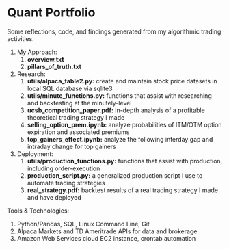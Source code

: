# Quant Portfolio
Some reflections, code, and findings generated from my algorithmic trading activities.

1. My Approach:
    1. **overview.txt**
    2. **pillars_of_truth.txt**
2. Research:
    1. **utils/alpaca_table2.py:** create and maintain stock price datasets in local SQL database via sqlite3
    2. **utils/minute_functions.py:** functions that assist with researching and backtesting at the minutely-level
    3. **ucsb_competition_paper.pdf:** in-depth analysis of a profitable theoretical trading strategy I made
    4. **selling_option_prem.ipynb:** analyze probabilities of ITM/OTM option expiration and associated premiums
    5. **top_gainers_effect.ipynb:** analyze the following interday gap and intraday change for top gainers
3. Deployment:
    1. **utils/production_functions.py:** functions that assist with production, including order-execution
    2. **production_script.py:** a generalized production script I use to automate trading strategies
    3. **real_strategy.pdf:** backtest results of a real trading strategy I made and have deployed

Tools & Technologies:
1. Python/Pandas, SQL, Linux Command Line, Git
2. Alpaca Markets and TD Ameritrade APIs for data and brokerage
3. Amazon Web Services cloud EC2 instance, crontab automation
